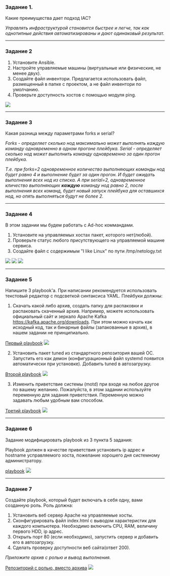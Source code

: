 ### Задание 1. 

Какие преимущества дает подход IAC?

*Управлять инфраструктурой становится быстрее и легче, так как однотипные действия автоматизированы и дают одинаковый результат.*

---

### Задание 2 

1. Установите Ansible.
2. Настройте управляемые машины (виртуальные или физические, не менее двух).
3. Создайте файл инвентори. Предлагается использовать файл, размещенный в папке с проектом, а не файл инвентори по умолчанию.
4. Проверьте доступность хостов с помощью модуля ping.


![](https://github.com/guillotine666/nah/blob/7.1/virtualization/homeworks/tmp/7/7.1.2.png)

---

### Задание 3

Какая разница между параметрами forks и serial?


*Forks - определяет сколько нод максимально может выполнять каждую команду одновременно в одном прогоне плейбука.
Serial - определяет сколько нод может выполнить команду одновременно за один прогон плейбука.*

*Т.е. при forks=2 одновременное количество выполняющих команды нод будет равно 4 и выполнение будет за один прогон. И будет ожидать выполнения всех нод из списка.
А при serial=2, одновременное кличество выполняющих **каждую** команду нод равно 2, после выполнения всех команд, будет новый запуск плейбука для оставшихся нод, но опять выполняться будут не более 2.*

---

### Задание 4 

В этом задании мы будем работать с Ad-hoc коммандами.

1. Установите на управляемых хостах пакет, которого нет(любой).
2. Проверьте статус любого присутствующего на управляемой машине сервиса. 
3. Создайте файл с содержимым "I like Linux" по пути /tmp/netology.txt

 
![](https://github.com/guillotine666/nah/blob/7.1/virtualization/homeworks/tmp/7/7.1.4.1.png)
![](https://github.com/guillotine666/nah/blob/7.1/virtualization/homeworks/tmp/7/7.1.4.2.png)
![](https://github.com/guillotine666/nah/blob/7.1/virtualization/homeworks/tmp/7/7.1.4.3.png)

---

### Задание 5

Напишите 3 playbook'a. При написании рекомендуется использовать текстовый редактор с подсветкой синтаксиса YAML.
Плейбуки должны:
1. Скачать какой либо архив, создать папку для распаковки и распаковать скаченный архив. Например, можете использовать официальный сайт и зеркало Apache Kafka https://kafka.apache.org/downloads. При этом можно качать как исходный код, так и бинарные файлы (запакованные в архив), в нашем задании не принципиально.

[Первый playbook](https://github.com/guillotine666/nah/blob/7.1/virtualization/homeworks/tmp/7/7.1.5.1.yml)
![](https://github.com/guillotine666/nah/blob/7.1/virtualization/homeworks/tmp/7/7.1.5.1.png)

2. Установить пакет tuned из стандартного репозитория вашей ОС. Запустить его как демон (конфигурационный файл systemd появится автоматически при установке). Добавить tuned в автозагрузку.

[Второй playbook](https://github.com/guillotine666/nah/blob/7.1/virtualization/homeworks/tmp/7/7.1.5.2.yml)
![](https://github.com/guillotine666/nah/blob/7.1/virtualization/homeworks/tmp/7/7.1.5.1.png)

3. Изменить приветствие системы (motd) при входе на любое другое по вашему желанию. Пожалуйста, в этом задании используйте переменную для задания приветствия. Переменную можно задавать любым удобным вам способом.

[Третий playbook](https://github.com/guillotine666/nah/blob/7.1/virtualization/homeworks/tmp/7/7.1.5.3.yml)
![](https://github.com/guillotine666/nah/blob/7.1/virtualization/homeworks/tmp/7/7.1.5.3.png)

---
### Задание 6

Задание модифицировать playbook из 3 пункта 5 задания: 

Playbook должен в качестве приветствия установить ip адрес и hostname усправляемого хоста, пожелание хорошего дня системному администратору. 


[playbook](https://github.com/guillotine666/nah/blob/7.1/virtualization/homeworks/tmp/7/7.1.6.yml)
![](https://github.com/guillotine666/nah/blob/7.1/virtualization/homeworks/tmp/7/7.1.6.png)

---

### Задание 7

Создайте playbook, который будет включать в себя одну, вами созданную роль.
Роль должна:

1. Установить веб сервер Apache на управляемые хосты.
2. Сконфигурировать файл index.html c выводом характеристик для каждого компьютера. Необходимо включить CPU, RAM, величину первого HDD, ip адрес.
3. Открыть порт 80 (если необходимо), запустить сервер и добавить его в автозагрузку.
4. Сделать проверку доступности веб сайта(ответ 200).

*Приложите архив с ролью и вывод выполнения.*

[Репозиторий с ролью, вместо архива](https://github.com/guillotine666/ansible-apache-role)
![](https://github.com/guillotine666/nah/blob/7.1/virtualization/homeworks/tmp/7/7.1.7.png)
